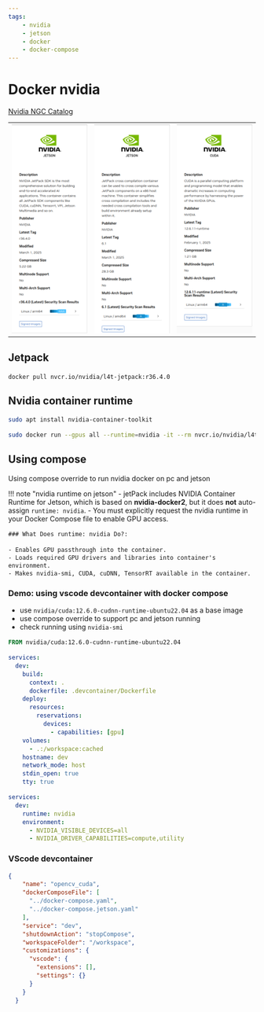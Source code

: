 ```yaml
---
tags:
    - nvidia
    - jetson
    - docker
    - docker-compose
---
```


# Docker nvidia

[Nvidia NGC Catalog](https://catalog.ngc.nvidia.com/containers)

|   |   |   |
|---|---|---|
| [![alt text](images/jetpack.png)](https://catalog.ngc.nvidia.com/orgs/nvidia/containers/l4t-jetpack)  | [![alt text](images/cross.png)](https://catalog.ngc.nvidia.com/orgs/nvidia/containers/jetpack-linux-aarch64-crosscompile-x86)  | [![alt text](images/l4t_cuda.png)]()  |


## Jetpack

```
docker pull nvcr.io/nvidia/l4t-jetpack:r36.4.0
```
## Nvidia container runtime

```bash
sudo apt install nvidia-container-toolkit
```

```bash title="usage"
sudo docker run --gpus all --runtime=nvidia -it --rm nvcr.io/nvidia/l4t-jetpack:r36.4.0 nvidia-smi
```

## Using compose
Using compose override to run nvidia docker on pc and jetson

!!! note "nvidia runtime on jetson"
    - jetPack includes NVIDIA Container Runtime for Jetson, which is based on **nvidia-docker2**, but it does **not** auto-assign `runtime: nvidia`.
    - You must explicitly request the nvidia runtime in your Docker Compose file to enable GPU access.

    ### What Does runtime: nvidia Do?:
    
    - Enables GPU passthrough into the container.
    - Loads required GPU drivers and libraries into container's environment.
    - Makes nvidia-smi, CUDA, cuDNN, TensorRT available in the container.

### Demo: using vscode devcontainer with docker compose
- use `nvidia/cuda:12.6.0-cudnn-runtime-ubuntu22.04` as a base image
- use compose override to support pc and jetson running
- check running using `nvidia-smi`

```dockerfile
FROM nvidia/cuda:12.6.0-cudnn-runtime-ubuntu22.04

```

```yaml title="docker-compose.yaml"
services:
  dev:
    build:
      context: .
      dockerfile: .devcontainer/Dockerfile
    deploy:
      resources:
        reservations:
          devices:
            - capabilities: [gpu]
    volumes:
      - .:/workspace:cached
    hostname: dev
    network_mode: host
    stdin_open: true
    tty: true

```

```yaml title="docker-compose.jetson.yaml"
services:
  dev:
    runtime: nvidia
    environment:
      - NVIDIA_VISIBLE_DEVICES=all
      - NVIDIA_DRIVER_CAPABILITIES=compute,utility

```



### VScode devcontainer

```json
{
    "name": "opencv_cuda",
    "dockerComposeFile": [
      "../docker-compose.yaml",
      "../docker-compose.jetson.yaml"
    ],
    "service": "dev",
    "shutdownAction": "stopCompose",
    "workspaceFolder": "/workspace",
    "customizations": {
      "vscode": {
        "extensions": [],
        "settings": {}
      }
    }
  }
```
